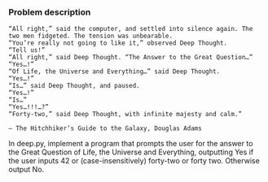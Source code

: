 ### Problem description

    “All right,” said the computer, and settled into silence again. The two men fidgeted. The tension was unbearable.
    “You’re really not going to like it,” observed Deep Thought.
    “Tell us!”
    “All right,” said Deep Thought. “The Answer to the Great Question…”
    “Yes…!”
    “Of Life, the Universe and Everything…” said Deep Thought.
    “Yes…!”
    “Is…” said Deep Thought, and paused.
    “Yes…!”
    “Is…”
    “Yes…!!!…?”
    “Forty-two,” said Deep Thought, with infinite majesty and calm.”

    — The Hitchhiker’s Guide to the Galaxy, Douglas Adams

In deep.py, implement a program that prompts the user for the answer to the Great Question of Life, the Universe and Everything, outputting Yes if the user inputs 42 or (case-insensitively) forty-two or forty two. Otherwise output No.

